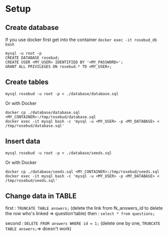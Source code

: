 # Setup

## Create database

If you use docker first get into the container `docker exec -it rosebud_db bash`

```
mysql -u root -p
CREATE DATABASE rosebud;
CREATE USER <MY_USER> IDENTIFIED BY '<MY_PASSWORD>';
GRANT ALL PRIVILEGES ON rosebud.* TO <MY_USER>;
```

## Create tables
`mysql rosebud -u root -p < ./database/database.sql`

Or with Docker
```
docker cp ./database/database.sql <MY_CONTAINER>:/tmp/rosebud/database.sql
docker exec -it mysql bash -c 'mysql -u <MY_USER> -p <MY_DATABASE> < /tmp/rosebud/database.sql'
```

## Insert data
`mysql rosebud -u root -p < ./database/seeds.sql`

Or with Docker
```
docker cp ./database/seeds.sql <MY_CONTAINER>:/tmp/rosebud/seeds.sql
docker exec -it mysql bash -c 'mysql -u <MY_USER> -p <MY_DATABASE> < /tmp/rosebud/seeds.sql'
```
## Change data in TABLE

first : `TRUNCATE TABLE answers;` (delete the link from fk_answers_id to delete the row who's linked => question'table)
then : `select * from questions;`

second : `DELETE FROM answers WHERE id = 1;` (delete one by one, `TRUNCATE TABLE answers;`=> doesn't work)


